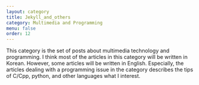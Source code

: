 ```yaml
---
layout: category
title: Jekyll_and_others
category: Multimedia and Programming
menu: false
order: 12
---
```


This category is the set of posts about multimedia technology and programming. 
I think most of the articles in this category will be written in Korean. However, some articles will be written in English.
Especially, the articles dealing with a programming issue in the category describes the tips of C/Cpp, python, and other languages what I interest.   